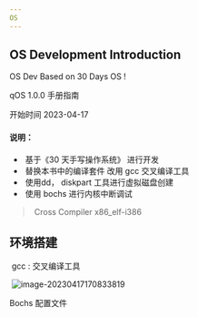 ```yaml
---
OS 
---
```


## 	OS   Development  Introduction



OS Dev Based on 30 Days OS !

qOS  1.0.0    手册指南  

开始时间  2023-04-17



#### 说明：

- ​	基于《30 天手写操作系统》 进行开发 
- ​	替换本书中的编译套件 改用 gcc 交叉编译工具  
- ​	使用dd， diskpart  工具进行虚拟磁盘创建
- ​     使用 bochs 进行内核中断调试



> ​				Cross Compiler   x86_elf-i386



## 环境搭建

​		gcc  :     交叉编译工具

​			![image-20230417170833819](C:\Users\11508\AppData\Roaming\Typora\typora-user-images\image-20230417170833819.png)





Bochs  配置文件

 